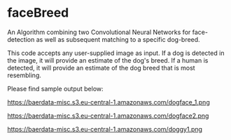 # faceBreed

An Algorithm combining two Convolutional Neural Networks for face-detection as well as subsequent matching to a specific dog-breed.

This code accepts any user-supplied image as input. If a dog is detected in the image, it will provide an estimate of the dog's breed. If a human is detected, it will provide an estimate of the dog breed that is most resembling.

Please find sample output below:

https://baerdata-misc.s3.eu-central-1.amazonaws.com/dogface_1.png

https://baerdata-misc.s3.eu-central-1.amazonaws.com/dogface2.png

https://baerdata-misc.s3.eu-central-1.amazonaws.com/doggy1.png

